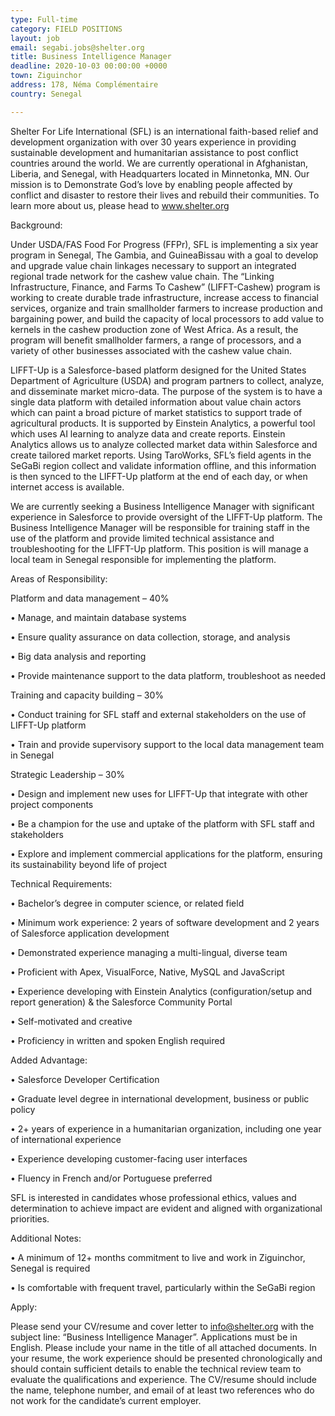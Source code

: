 ```yaml
---
type: Full-time
category: FIELD POSITIONS
layout: job
email: segabi.jobs@shelter.org
title: Business Intelligence Manager
deadline: 2020-10-03 00:00:00 +0000
town: Ziguinchor
address: 178, Néma Complémentaire
country: Senegal

---
```

Shelter For Life International (SFL) is an international faith-based relief and development organization with over 30 years experience in providing sustainable development and humanitarian assistance to post conflict countries around the world. We are currently operational in Afghanistan, Liberia, and Senegal, with Headquarters located in Minnetonka, MN. Our mission is to Demonstrate God’s love by enabling people affected by conflict and disaster to restore their lives and rebuild their communities. To learn more about us, please head to www.shelter.org 

Background: 

Under USDA/FAS Food For Progress (FFPr), SFL is implementing a six year program in Senegal, The Gambia, and GuineaBissau with a goal to develop and upgrade value chain linkages necessary to support an integrated regional trade network for the cashew value chain. The “Linking Infrastructure, Finance, and Farms To Cashew” (LIFFT-Cashew) program is working to create durable trade infrastructure, increase access to financial services, organize and train smallholder farmers to increase production and bargaining power, and build the capacity of local processors to add value to kernels in the cashew production zone of West Africa. As a result, the program will benefit smallholder farmers, a range of processors, and a variety of other businesses associated with the cashew value chain. 

LIFFT-Up is a Salesforce-based platform designed for the United States Department of Agriculture (USDA) and program partners to collect, analyze, and disseminate market micro-data. The purpose of the system is to have a single data platform with detailed information about value chain actors which can paint a broad picture of market statistics to support trade of agricultural products. It is supported by Einstein Analytics, a powerful tool which uses AI learning to analyze data and create reports. Einstein Analytics allows us to analyze collected market data within Salesforce and create tailored market reports. Using TaroWorks, SFL’s field agents in the SeGaBi region collect and validate information offline, and this information is then synced to the LIFFT-Up platform at the end of each day, or when internet access is available. 

We are currently seeking a Business Intelligence Manager with significant experience in Salesforce to provide oversight of the LIFFT-Up platform. The Business Intelligence Manager will be responsible for training staff in the use of the platform and provide limited technical assistance and troubleshooting for the LIFFT-Up platform. This position is will manage a local team in Senegal responsible for implementing the platform. 

Areas of Responsibility: 

Platform and data management – 40% 

• Manage, and maintain database systems 

• Ensure quality assurance on data collection, storage, and analysis 

• Big data analysis and reporting 

• Provide maintenance support to the data platform, troubleshoot as needed

 Training and capacity building – 30% 

• Conduct training for SFL staff and external stakeholders on the use of LIFFT-Up platform 

• Train and provide supervisory support to the local data management team in Senegal 

Strategic Leadership – 30% 

• Design and implement new uses for LIFFT-Up that integrate with other project components 

• Be a champion for the use and uptake of the platform with SFL staff and stakeholders 

• Explore and implement commercial applications for the platform, ensuring its sustainability beyond life of project 

Technical Requirements: 

• Bachelor’s degree in computer science, or related field 

• Minimum work experience: 2 years of software development and 2 years of Salesforce application development 

• Demonstrated experience managing a multi-lingual, diverse team 

• Proficient with Apex, VisualForce, Native, MySQL and JavaScript 

• Experience developing with Einstein Analytics (configuration/setup and report generation) & the Salesforce Community Portal 

• Self-motivated and creative 

• Proficiency in written and spoken English required 

Added Advantage: 

• Salesforce Developer Certification 

• Graduate level degree in international development, business or public policy 

• 2+ years of experience in a humanitarian organization, including one year of international experience 

• Experience developing customer-facing user interfaces 

• Fluency in French and/or Portuguese preferred 

SFL is interested in candidates whose professional ethics, values and determination to achieve impact are evident and aligned with organizational priorities. 

Additional Notes: 

• A minimum of 12+ months commitment to live and work in Ziguinchor, Senegal is required 

• Is comfortable with frequent travel, particularly within the SeGaBi region 

Apply: 

Please send your CV/resume and cover letter to info@shelter.org with the subject line: “Business Intelligence Manager”. Applications must be in English. Please include your name in the title of all attached documents. In your resume, the work experience should be presented chronologically and should contain sufficient details to enable the technical review team to evaluate the qualifications and experience. The CV/resume should include the name, telephone number, and email of at least two references who do not work for the candidate’s current employer.